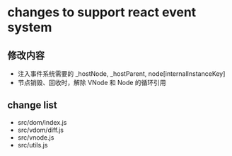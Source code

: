 # changes to support react event system

## 修改内容

+ 注入事件系统需要的 _hostNode, _hostParent, node[internalInstanceKey]
+ 节点销毁、回收时，解除 VNode 和 Node 的循环引用

## change list

+ src/dom/index.js
+ src/vdom/diff.js
+ src/vnode.js
+ src/utils.js
